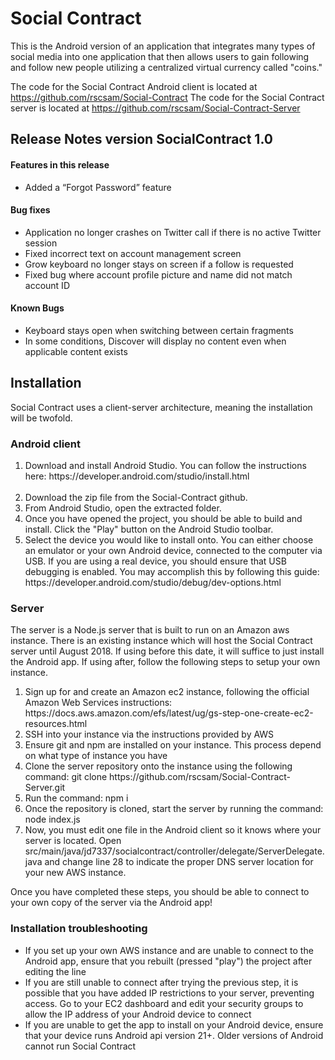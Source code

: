 # Social Contract

This is the Android version of an application that integrates 
many types of social media into one application that then
allows users to gain following and follow new people
utilizing a centralized virtual currency called "coins."

The code for the Social Contract Android client is located at https://github.com/rscsam/Social-Contract
The code for the Social Contract server is located at https://github.com/rscsam/Social-Contract-Server

<h2>Release Notes version SocialContract 1.0</h2>

<h4>Features in this release</h4>
<ul>
  <li>Added a “Forgot Password” feature</li>
  </ul>

<h4>Bug fixes</h4>
<ul>
  <li>Application no longer crashes on Twitter call if there is no active Twitter session</li>
  <li>Fixed incorrect text on account management screen</li>
  <li>Grow keyboard no longer stays on screen if a follow is requested</li>
  <li>Fixed bug where account profile picture and name did not match account ID</li>
</ul>
<h4>Known Bugs</h4>
<ul>
  <li>Keyboard stays open when switching between certain fragments</li>
  <li>In some conditions, Discover will display no content even when applicable content exists</li>
</ul>
<h2>Installation</h2>
Social Contract uses a client-server architecture, meaning the installation will be twofold.
<h3>Android client</h3>
<ol>
<li>Download and install Android Studio.
You can follow the instructions here: <a>https://developer.android.com/studio/install.html</a></li>
<br />
<li>Download the zip file from the Social-Contract github.</li>
<li>From Android Studio, open the extracted folder.
<li>Once you have opened the project, you should be able to build and install.
Click the "Play" button on the Android Studio toolbar.</li>
<li>Select the device you would like to install onto.  You can either choose an emulator
or your own Android device, connected to the computer via USB.  If you are using a real device,
you should ensure that USB debugging is enabled.  You may accomplish this by following
this guide: https://developer.android.com/studio/debug/dev-options.html
</ol>
<h3>Server</h3>
The server is a Node.js server that is built to run on an Amazon aws instance.
There is an existing instance which will host the Social Contract server
until August 2018.  If using before this date, it will suffice to just install
the Android app.  If using after, follow the following steps to setup your own instance.

<ol>
<li>Sign up for and create an Amazon ec2 instance, following the official Amazon
Web Services instructions: https://docs.aws.amazon.com/efs/latest/ug/gs-step-one-create-ec2-resources.html</li>
<li>SSH into your instance via the instructions provided by AWS</li>
<li>Ensure git and npm are installed on your instance.  This process depend on what type of instance you have</li>
<li>Clone the server repository onto the instance using the following command: git clone https://github.com/rscsam/Social-Contract-Server.git</li>
<li>Run the command: npm i</li>
<li>Once the repository is cloned, start the server by running the command: node index.js</li>
<li>Now, you must edit one file in the Android client so it knows where your server is located.
Open src/main/java/jd7337/socialcontract/controller/delegate/ServerDelegate.java and change line 28
to indicate the proper DNS server location for your new AWS instance.</li>
</ol>
Once you have completed these steps, you should be able to connect to your own
copy of the server via the Android app!
<h3>Installation troubleshooting</h3>
<ul>
<li>If you set up your own AWS instance and are unable to connect to the Android app, ensure
that you rebuilt (pressed "play") the project after editing the line</li>
<li>If you are still unable to connect after trying the previous step, it is possible that you have added IP restrictions
to your server, preventing access.  Go to your EC2 dashboard and edit your
security groups to allow the IP address of your Android device to connect</li>
<li>If you are unable to get the app to install on your Android device, ensure
that your device runs Android api version 21+.  Older versions of Android
cannot run Social Contract</li>
